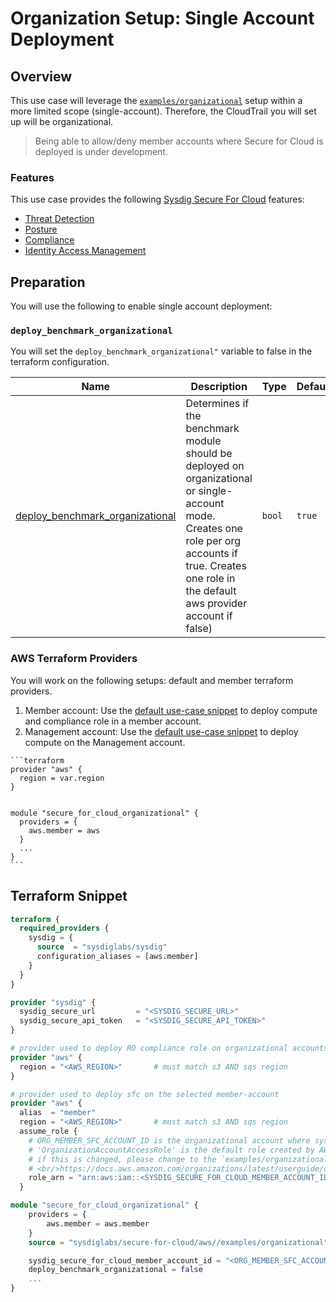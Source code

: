 # Organization Setup: Single Account Deployment

## Overview

This use case will leverage the [`examples/organizational`](./examples/organizational/README.md) setup within a more limited scope (single-account). Therefore, the CloudTrail you will set up will be organizational.

 > Being able to allow/deny member accounts where Secure for Cloud is deployed is under development.

### Features

This use case provides the following [Sysdig Secure For Cloud](https://docs.sysdig.com/en/docs/sysdig-secure/sysdig-secure-for-cloud/#features) features:

- [Threat Detection](https://docs.sysdig.com/en/docs/sysdig-secure/policies/threat-detect-policies/)
- [Posture](https://docs.sysdig.com/en/docs/sysdig-secure/posture/)
- [Compliance](https://docs.sysdig.com/en/docs/sysdig-secure/posture/compliance/)
- [Identity Access Management](https://docs.sysdig.com/en/docs/sysdig-secure/posture/identity-and-access/)

## Preparation

You will use the following to enable single account deployment:

### `deploy_benchmark_organizational`

You will set the `deploy_benchmark_organizational"` variable to false in the terraform configuration.

| Name | Description | Type | Default | Required |
|------|-------------|------|---------|:--------:|
| <a name="input_deploy_benchmark_organizational"></a> [deploy\_benchmark\_organizational](#input\_deploy\_benchmark\_organizational) | Determines if the benchmark module should be deployed on organizational or single-account mode. Creates one role per org accounts if true. Creates one role in the default aws provider account if false)</li></ul> | `bool` | `true` | no |

### AWS Terraform Providers

You will work on the following setups: default and member terraform providers.

  1. Member account: Use the [default use-case snippet](#terraform-snippet) to deploy compute and compliance role in a member account.
  2. Management account: Use the [default use-case snippet](#terraform-snippet) to deploy compute  on the Management account.

    ```terraform
    provider "aws" {
      region = var.region
    }


    module "secure_for_cloud_organizational" {
      providers = {
        aws.member = aws
      }
      ...
    }
    ```

## Terraform Snippet

```terraform
terraform {
  required_providers {
    sysdig = {
      source  = "sysdiglabs/sysdig"
      configuration_aliases = [aws.member]
    }
  }
}

provider "sysdig" {
  sysdig_secure_url         = "<SYSDIG_SECURE_URL>"
  sysdig_secure_api_token   = "<SYSDIG_SECURE_API_TOKEN>"
}

# provider used to deploy RO compliance role on organizational accounts
provider "aws" {
  region = "<AWS_REGION>"       # must match s3 AND sqs region
}

# provider used to deploy sfc on the selected member-account
provider "aws" {
  alias  = "member"
  region = "<AWS_REGION>"       # must match s3 AND sqs region
  assume_role {
    # ORG_MEMBER_SFC_ACCOUNT_ID is the organizational account where sysdig secure for cloud compute component is to be deployed
    # 'OrganizationAccountAccessRole' is the default role created by AWS for management-account users to be able to admin member accounts.
    # if this is changed, please change to the `examples/organizational` input var `organizational_member_default_admin_role` too
    # <br/>https://docs.aws.amazon.com/organizations/latest/userguide/orgs_manage_accounts_access.html
    role_arn = "arn:aws:iam::<SYSDIG_SECURE_FOR_CLOUD_MEMBER_ACCOUNT_ID>:role/OrganizationAccountAccessRole"
  }

module "secure_for_cloud_organizational" {
    providers = {
        aws.member = aws.member
    }
    source = "sysdiglabs/secure-for-cloud/aws//examples/organizational"

    sysdig_secure_for_cloud_member_account_id = "<ORG_MEMBER_SFC_ACCOUNT_ID>"
    deploy_benchmark_organizational = false
    ...
}
```
